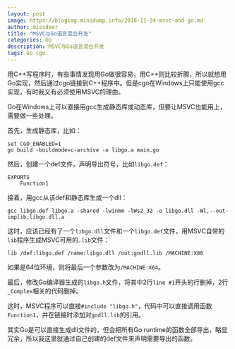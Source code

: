 ```yaml
---
layout: post
image: https://blogimg.minidump.info/2018-11-24-msvc-and-go.md
author: missdeer
title: "MSVC与Go语言混合开发"
categories: Go
description: MSVC与Go语言混合开发
tags: Go cgo
---
```


用C++写程序时，有些事情发现用Go做很容易，用C++则比较折腾，所以就想用Go实现，然后通过cgo链接到C++程序中。但是cgo在Windows上只能使用gcc实现，有时我又有必须使用MSVC的理由。

Go在Windows上可以直接用gcc生成静态库或动态库，但要让MSVC也能用上，需要做一些处理。

首先，生成静态库，比如：

```
set CGO_ENABLED=1
go build -buildmode=c-archive -o libgo.a main.go
```

然后，创建一个def文件，声明导出符号，比如`libgo.def`：

```
EXPORTS
    Function1
```

接着，用gcc从该def和静态库生成一个dll：

```
gcc libgo.def libgo.a -shared -lwinmm -lWs2_32 -o libgo.dll -Wl,--out-implib,libgo.dll.a
```

这时，应该已经有了一个`libgo.dll`文件和一个`libgo.def`文件，用MSVC自带的`lib`程序生成MSVC可用的`.lib`文件：

```
lib /def:libgo.def /name:libgo.dll /out:godll.lib /MACHINE:X86
```

如果是64位环境，则将最后一个参数改为`/MACHINE:X64`。

最后，修改Go编译器生成的`libgo.h`文件，将其中2行`line #1`开头的行删掉，2行`_Complex`相关的代码删掉。

这时，MSVC程序可以直接`#include "libgo.h"`，代码中可以直接调用函数`Function1`，并在链接时添加对`godll.lib`的引用。

其实Go是可以直接生成dll文件的，但会把所有Go runtime的函数全部导出，略显冗余，所以我这里就通过自己创建的def文件来声明需要导出的函数。